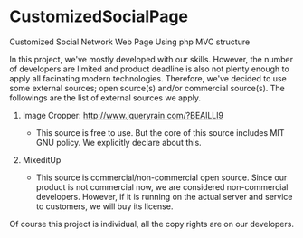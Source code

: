CustomizedSocialPage
====================

Customized Social Network Web Page Using php MVC structure

In this project, we've mostly developed with our skills.  However, the number of developers are limited and product deadline is also not plenty enough to apply all facinating modern technologies.  Therefore, we've decided to use some external sources; open source(s) and/or commercial source(s).
The followings are the list of external sources we apply.

1. Image Cropper: http://www.jqueryrain.com/?BEAlLLl9
    - This source is free to use.  But the core of this source includes MIT GNU policy.  We explicitly declare about this.

2. MixeditUp
    - This source is commercial/non-commercial open source.  Since our product is not commercial now,  we are considered non-commercial developers.  However, if it is running on the actual server and service to customers, we will buy its license.

Of course this project is individual, all the copy rights are on our developers.
